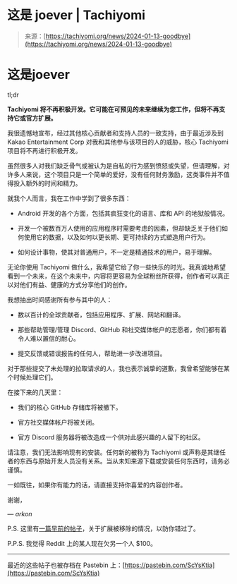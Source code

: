 <!--yml

类别：未分类

日期：2024-05-27 14:47:22

-->

# 这是 joever | Tachiyomi

> 来源：[https://tachiyomi.org/news/2024-01-13-goodbye](https://tachiyomi.org/news/2024-01-13-goodbye)

# 这是joever[​](#it-s-joever)

tl;dr

**Tachiyomi 将不再积极开发。它可能在可预见的未来继续为您工作，但将不再支持它或官方扩展。**

我很遗憾地宣布，经过其他核心贡献者和支持人员的一致支持，由于最近涉及到 Kakao Entertainment Corp 对我和其他参与该项目的人的威胁，核心 Tachiyomi 项目将不再进行积极开发。

虽然很多人对我们缺乏骨气或被认为是自私的行为感到愤怒或失望，但请理解，对许多人来说，这个项目只是一个简单的爱好，没有任何财务激励，这类事件并不值得投入额外的时间和精力。

就我个人而言，我在工作中学到了很多东西：

+   Android 开发的各个方面，包括其疯狂变化的语言、库和 API 的地狱般情况。

+   开发一个被数百万人使用的应用程序时需要考虑的因素，但却缺乏关于他们如何使用它的数据，以及如何以更长期、更可持续的方式塑造用户行为。

+   如何设计事物，使其对普通用户，不一定是精通技术的用户，易于理解。

无论你使用 Tachiyomi 做什么，我希望它给了你一些快乐的时光。我真诚地希望看到一个未来，在这个未来中，内容将更容易为全球粉丝所获得，创作者可以真正以对他们有益、健康的方式分享他们的创作。

我想抽出时间感谢所有参与其中的人：

+   数以百计的全球贡献者，包括应用程序、扩展、网站和翻译。

+   那些帮助管理/管理 Discord、GitHub 和社交媒体帐户的志愿者，你们都有着令人难以置信的耐心。

+   提交反馈或错误报告的任何人，帮助进一步改进项目。

对于那些提交了未处理的拉取请求的人，我也表示诚挚的道歉，我曾希望能够在某个时候处理它们。

在接下来的几天里：

+   我们的核心 GitHub 存储库将被撤下。

+   官方社交媒体帐户将被关闭。

+   官方 Discord 服务器将被改造成一个供对此感兴趣的人留下的社区。

请注意，我们无法影响现有的安装。任何新的被称为 Tachiyomi 或声称是其继任者的东西与原始开发人员没有关系。当从未知来源下载或安装任何东西时，请务必谨慎。

一如既往，如果你有能力的话，请直接支持你喜爱的内容创作者。

谢谢，

— *arkon*

P.S. 这里有[一篇早前的帖子](https://tachiyomi.org/news/2024-01-09-extensions-removal)，关于扩展被移除的情况，以防你错过了。

P.P.S. 我觉得 Reddit 上的某人现在欠另一个人 $100。

* * *

最近的这些帖子也被存档在 Pastebin 上：[https://pastebin.com/ScYsKtia](https://pastebin.com/ScYsKtia)
